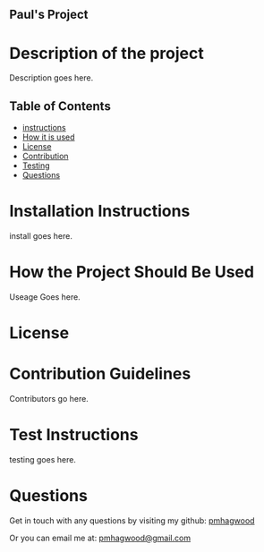 
## Paul's Project

# Description of the project
Description goes here.
    
## Table of Contents
- [instructions](#-Installation-Instructions)
- [How it is used](#-How-the-Project-Should-Be-Used)
- [License](#-License)
- [Contribution](#-Contribution-Guidelines)
- [Testing](#-Test-Instructions)
- [Questions](#-Questions)
    
# Installation Instructions
install goes here. 
    
# How the Project Should Be Used
Useage Goes here.
    
# License 

    
# Contribution Guidelines
Contributors go here.
    
# Test Instructions
testing goes here.
    
# Questions
Get in touch with any questions by visiting my github:
[pmhagwood](https://github.com/pmhagwood/) 
  
Or you can email me at:
[pmhagwood@gmail.com](mailto:pmhagwood@gmail.com)
    
